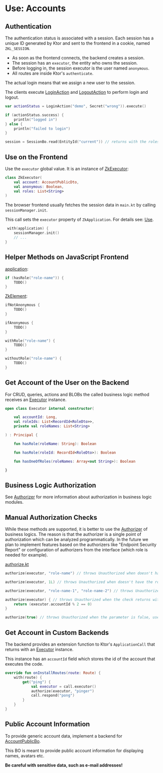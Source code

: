 # Use: Accounts

## Authentication

The authentication status is associated with a session. Each session has a unique ID generated by Ktor and sent to the
frontend in a cookie, named `ZKL_SESSION`.

* As soon as the frontend connects, the backend creates a session.
* The session has an `executor`, the entity who owns the session.
* Before logging in, the session executor is the user named `anonymous`.
* All routes are inside Ktor's `authenticate`.

The actual login means that we assign a new user to the session.

The clients execute [LoginAction](../../../../../lib/accounts/src/commonMain/kotlin/zakadabar/lib/accounts/data/LoginAction.kt)
and [LogoutAction](../../../../../lib/accounts/src/commonMain/kotlin/zakadabar/lib/accounts/data/LogoutAction.kt) 
to perform login and logout.

```kotlin
var actionStatus = LoginAction("demo", Secret("wrong")).execute()

if (actionStatus.success) {
    println("logged in")
} else {
    println("failed to login")
}

session = SessionBo.read(EntityId("current")) // returns with the roles of the logged in user
```

## Use on the Frontend

Use the `executor` global value. It is an instance of [ZkExecutor](/src/jsMain/kotlin/zakadabar/stack/frontend/application/ZkExecutor.kt):

```kotlin
class ZkExecutor(
    val account: AccountPublicDto,
    val anonymous: Boolean,
    val roles: List<String>
)
```

The browser frontend usually fetches the session data in `main.kt` by calling `sessionManager.init`.

This call sets the `executor` property of `ZkApplication`. For details see: [Use](./Use.md).

```kotlin
 with(application) {
    sessionManager.init()
    // ...
}
```

## Helper Methods on JavaScript Frontend

[application](/src/jsMain/kotlin/zakadabar/stack/frontend/application/ZkApplication.kt):

```kotlin
if (hasRole("role-name")) {
    TODO()
}
```

[ZkElement](/src/jsMain/kotlin/zakadabar/stack/frontend/builtin/ZkElement.kt):

```kotlin
ifNotAnonymous {
    TODO()
}

ifAnonymous {
    TODO()
}

withRole("role-name") {
    TODO()
}

withoutRole("role-name") {
    TODO()
}
```

## Get Account of the User on the Backend

For CRUD, queries, actions and BLOBs the called business logic method receives
an [Executor](/src/jvmMain/kotlin/zakadabar/stack/backend/authorize/Executor.kt) instance.

```kotlin
open class Executor internal constructor(

    val accountId: Long,
    val roleIds: List<RecordId<RoleDto>>,
    private val roleNames: List<String>

) : Principal {

    fun hasRole(roleName: String): Boolean

    fun hasRole(roleId: RecordId<RoleDto>): Boolean

    fun hasOneOfRoles(roleNames: Array<out String>): Boolean

}
```

## Business Logic Authorization

See [Authorizer](../../backend/Authorizer.md) for more information about authorization
in business logic modules.

## Manual Authorization Checks

<div data-zk-enrich="Note" data-zk-flavour="Info" data-zk-title="Authorizer Are Preferred">

While these methods are supported, it is better to use the [Authorizer](../../backend/Authorizer.md)
of business logics. The reason is that the authorizer is a single point of authorization
which can be analyzed programmatically. In the future we plan to implement features based
on the authorizers like "Endpoint Security Report" or configuration of authorizers from
the interface (which role is needed for example).

</div>

[authorize.kt](/src/jvmMain/kotlin/zakadabar/stack/backend/authorize/authorize.kt)

```kotlin
authorize(executor, "role-name") // throws Unauthorized when doesn't have the role

authorize(executor, 1L) // throws Unauthorized when doesn't have the role with the given role id

authorize(executor, "role-name-1", "role-name-2") // throws Unauthorized when doesn't have at lease one of the roles

authorize(executor) { // throws Unauthorized when the check returns with false
    return (executor.accountId % 2 == 0)
}

authorize(true) // throws Unauthorized when the parameter is false, use this to enable public access
```

## Get Account in Custom Backends

The backend provides an extension function to Ktor's `ApplicationCall` that returns with
an [Executor](/src/jvmMain/kotlin/zakadabar/stack/backend/authorize/Executor.kt) instance.

This instance has an `accountId` field which stores the id of the account that executes the code.

```kotlin
override fun onInstallRoutes(route: Route) {
    with(route) {
        get("ping") {
            val executor = call.executor()
            authorize(executor, "pinger")
            call.respond("pong")
        }
    }
}
```

## Public Account Information

To provide generic account data, implement a backend
for [AccountPublicBo](/src/commonMain/kotlin/zakadabar/stack/data/builtin/account/AccountPublicBo.kt).

This BO is meant to provide public account information for displaying names, avatars etc.

**Be careful with sensitive data, such as e-mail addresses!**
